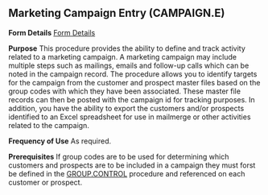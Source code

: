 ## Marketing Campaign Entry (CAMPAIGN.E)
<PageHeader />

**Form Details**
[Form Details](../CAMPAIGN-E-1/README.md)

**Purpose**
This procedure provides the ability to define and track activity related to a
marketing campaign. A marketing campaign may include multiple steps such as
mailings, emails and follow-up calls which can be noted in the campaign
record. The procedure allows you to identify targets for the campaign from the
customer and prospect master files based on the group codes with which they
have been associated. These master file records can then be posted with the
campaign id for tracking purposes. In addition, you have the ability to export
the customers and/or prospects identified to an Excel spreadsheet for use in
mailmerge or other activities related to the campaign.

**Frequency of Use**
As required.

**Prerequisites**
If group codes are to be used for determining which customers and prospects
are to be included in a campaign they must forst be defined in the
[GROUP.CONTROL](../GROUP-CONTROL/README.md) procedure and referenced on each customer
or prospect.

<badge text= "Version 8.10.57 " vertical="middle" />

<PageFooter />
